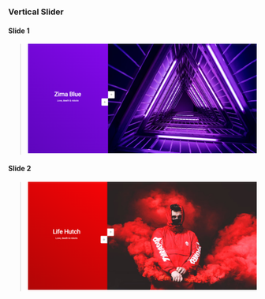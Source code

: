 ### Vertical Slider

#### Slide 1
> ![Slide 1](/demo/Slide_1.png)

#### Slide 2
> ![Slide 1](/demo/Slide_2.png)